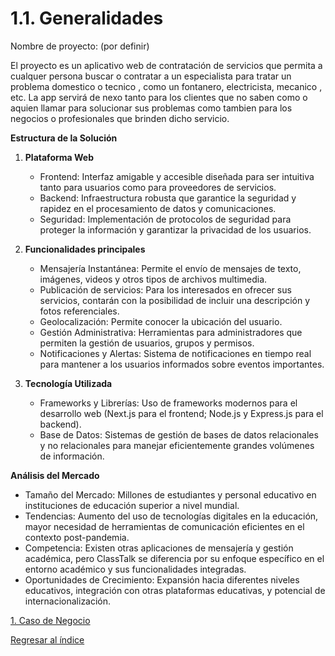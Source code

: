 # 1.1. Generalidades

Nombre de proyecto: (por definir)

El proyecto es un aplicativo web de contratación de servicios que permita a cualquer persona buscar o contratar a un especialista para tratar un problema domestico o tecnico , como un fontanero, electricista, mecanico , etc. La app servirá de nexo tanto para los clientes que no saben como o aquien llamar para solucionar sus problemas como tambien para los negocios o profesionales que brinden dicho servicio.

**Estructura de la Solución**

  1. **Plataforma Web**
     - Frontend: Interfaz amigable y accesible diseñada para ser intuitiva tanto para usuarios como para proveedores de servicios.
     - Backend: Infraestructura robusta que garantice la seguridad y rapidez en el procesamiento de datos y comunicaciones.
     - Seguridad: Implementación de protocolos de seguridad para proteger la información y garantizar la privacidad de los usuarios.

  3. **Funcionalidades principales**
     - Mensajería Instantánea: Permite el envío de mensajes de texto, imágenes, videos y otros tipos de archivos multimedia.
     - Publicación de servicios: Para los interesados en ofrecer sus servicios, contarán con la posibilidad de incluir una descripción y fotos referenciales.
     - Geolocalización: Permite conocer la ubicación del usuario.
     - Gestión Administrativa: Herramientas para administradores que permiten la gestión de usuarios, grupos y permisos.
     - Notificaciones y Alertas: Sistema de notificaciones en tiempo real para mantener a los usuarios informados sobre eventos importantes.

  5. **Tecnología Utilizada**
     - Frameworks y Librerías: Uso de frameworks modernos para el desarrollo web (Next.js para el frontend; Node.js y Express.js para el backend).
     - Base de Datos: Sistemas de gestión de bases de datos relacionales y no relacionales para manejar eficientemente grandes volúmenes de información.

**Análisis del Mercado**

  - Tamaño del Mercado: Millones de estudiantes y personal educativo en instituciones de educación superior a nivel mundial.
  - Tendencias: Aumento del uso de tecnologías digitales en la educación, mayor necesidad de herramientas de comunicación eficientes en el contexto post-pandemia.
  - Competencia: Existen otras aplicaciones de mensajería y gestión académica, pero ClassTalk se diferencia por su enfoque específico en el entorno académico y sus funcionalidades integradas.
  - Oportunidades de Crecimiento: Expansión hacia diferentes niveles educativos, integración con otras plataformas educativas, y potencial de internacionalización.


[1. Caso de Negocio](../1.md)

[Regresar al índice](../../README.md)
